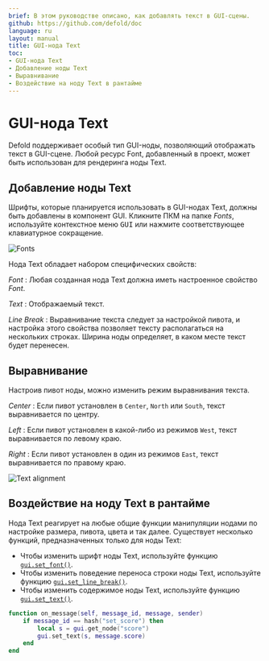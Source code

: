 ```yaml
---
brief: В этом руководстве описано, как добавлять текст в GUI-сцены.
github: https://github.com/defold/doc
language: ru
layout: manual
title: GUI-нода Text
toc:
- GUI-нода Text
- Добавление ноды Text
- Выравнивание
- Воздействие на ноду Text в рантайме
---
```


# GUI-нода Text

Defold поддерживает особый тип GUI-ноды, позволяющий отображать текст в GUI-сцене. Любой ресурс Font, добавленный в проект, может быть использован для рендеринга ноды Text.

## Добавление ноды Text

Шрифты, которые планируется использовать в GUI-нодах Text, должны быть добавлены в компонент GUI. Кликните ПКМ на папке *Fonts*, используйте контекстное меню <kbd>GUI</kbd> или нажмите соответствующее клавиатурное сокращение.

![Fonts](/manuals/images/gui-text/fonts.png)

Нода Text обладает набором специфических свойств:

*Font*
: Любая созданная нода Text должна иметь настроенное свойство *Font*.

*Text*
: Отображаемый текст.

*Line Break*
: Выравнивание текста следует за настройкой пивота, и настройка этого свойства позволяет тексту располагаться на нескольких строках. Ширина ноды определяет, в каком месте текст будет перенесен.

## Выравнивание

Настроив пивот ноды, можно изменить режим выравнивания текста.

*Center*
: Если пивот установлен в `Center`, `North` или `South`, текст выравнивается по центру.

*Left*
: Если пивот установлен в какой-либо из режимов `West`, текст выравнивается по левому краю.

*Right*
: Если пивот установлен в один из режимов `East`, текст выравнивается по правому краю.

![Text alignment](/manuals/images/gui-text/align.png)

## Воздействие на ноду Text в рантайме

Нода Text реагирует на любые общие функции манипуляции нодами по настройке размера, пивота, цвета и так далее. Существует несколько функций, предназначенных только для ноды Text:

* Чтобы изменить шрифт ноды Text, используйте функцию [`gui.set_font()`](/ref/gui/#gui.set_font).
* Чтобы изменить поведение переноса строки ноды Text, используйте функцию [`gui.set_line_break()`](/ref/gui/#gui.set_line_break).
* Чтобы изменить содержимое ноды Text, используйте функцию [`gui.set_text()`](/ref/gui/#gui.set_text).

```lua
function on_message(self, message_id, message, sender)
    if message_id == hash("set_score") then
        local s = gui.get_node("score")
        gui.set_text(s, message.score)
    end
end
```